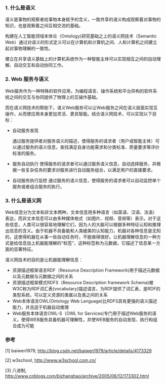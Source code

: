 ### 1. 什么是语义

 语义是事物的观察者给事物本身赋予的含义，一致共享的语义构成观察着对事物的知识，也是观察着之间互相交流的基础。

构建在人工智能领域本体论（Ontology)研究基础之上的语义网技术（Semantic Web）通过对语义的形式定义可以在计算机和计算机之间、人和计算机之间建立起对事物理解的一致性。

建立在共享语义基础上的计算机系统作为一种智能主体可以实现相互之间的自动理解、自动交互和自动协同工作。

### 2. Web 服务与语义

Web服务作为一种特殊的软件应用，为编程语言、操作系统和平台异构的软件系统之间的交互与协同提供了物理上的互操作基础。

而在语义网技术的帮助下，语义Web服务可以让Web服务之间在语义层面实现互操作，从而使应用本身更加灵活、更具智能。结合语义网技术，可以实现以下目标：

* 自动服务发现

  通过服务提供者对服务语义的描述，使得服务的请求者（用户或智能主体）可以通过服务的语义信息，查找满足自身功能需求和分类标准、质量要求等评价标准的服务。

* 服务自动执行
  使得服务的请求者可以通过服务语义信息，自动选择服务，并根据一些复杂任务的要求对服务进行自动服务组合，以满足用户的直接要求。
* 自动服务执行监控
  通过服务的语义信息，使得服务的请求者可以自动监控单个服务或者组合服务的执行。

### 3. 什么是语义网

Web信息分为文本和非文本两种，文本信息用多种语言（如英语、汉语、法语）表达，而非文本信息可以由多种媒体格式（如图片、视频、音频等）表示。对于这些信息，人类可以很容易地理解它们，因为人的大脑可以根据多种特征认知和推理出信息的含义。由于机器不具备能和人类媲美的认知能力，机器对各种信息是无知的，这使得机器在从事一些自动任务时，不能做得很好。让机器理解信息的一种方式是给信息加上机器能理解的“标签”，这种标签称为元数据，它描述了信息某一方面的显著特征。

语义网技术的目的是让机器能理解信息：

* 资源描述框架语言RDF（Resource Description Framework)用于描述元数据以及元数据与元数据之间的关系
* 资源描述框架模式RDFS（Resource Description framework Schema)被W3C称为RDF词汇表(vocabulary)描述语言，为RDF提供了词汇表，是RDF的类型系统，可以定义资源的类属以及类之间的关系
* Web本体语言OWL(Ontology Web Language)比RDFS具有更强的语义描述能力，并且适于机器自动推理
* Web服务本体语言OWL-S（OWL for Services)专门用于描述Web服务的语义，使得WEB服务具备机器可理解性，并使WEB服务的自动发现、执行和组合成为可能

### 参考

[1] baiwen1979, http://blog.csdn.net/baiwen1979/article/details/4173329

[2] w3school, http://www.w3school.com.cn/

[3] 八进制, http://www.cnblogs.com/bjzhanghao/archive/2005/06/12/173302.html